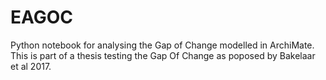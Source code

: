 # EAGOC
Python notebook for analysing the Gap of Change modelled in ArchiMate. This is part of a thesis testing the Gap Of Change as poposed by Bakelaar et al 2017.
